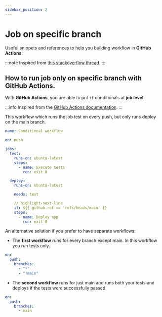```yaml
---
sidebar_position: 2
---
```


# Job on specific branch

Useful snippets and references to help you building workflow in **GitHub Actions**.

:::note
Inspired from [this stackoverflow thread](https://stackoverflow.com/questions/58139406/only-run-job-on-specific-branch-with-github-actions).
:::

## How to run job **only** on specific branch with GitHub Actions.

With **GitHub Actions**, you are able to put `if` conditionals at **job level**.

:::info
Inspired from the [GitHub Actions documentation](https://docs.github.com/en/actions/reference/workflow-syntax-for-github-actions#jobsjob_idif).
:::

This workflow which runs the job test on every push, but only runs deploy on the main branch.

```yaml
name: Conditional workflow

on: push

jobs:
  test:
    runs-on: ubuntu-latest
    steps:
      - name: Execute tests
        run: exit 0

  deploy:
    runs-on: ubuntu-latest

    needs: test

    // highlight-next-line
    if: ${{ github.ref == 'refs/heads/main' }}
    steps:
      - name: Deploy app
        run: exit 0
```

An alternative solution if you prefer to have separate workflows:

- The **first workflow** runs for every branch except main. In this workflow you run tests only.

```yaml title="first-workflow.yaml"
on:
  push:
    branches:
      - "*"
      - "!main"
```

- The **second workflow** runs for just main and runs both your tests and deploys if the tests were successfully passed.

```yaml title="second-workflow.yaml"
on:
  push:
    branches:
      - main
```
